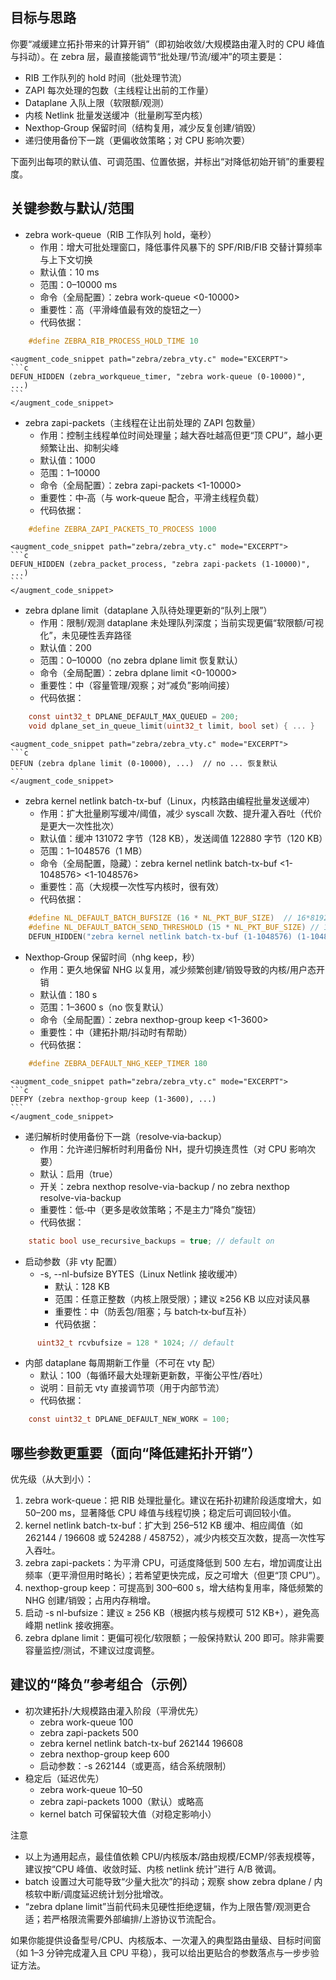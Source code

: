 ## 目标与思路
你要“减缓建立拓扑带来的计算开销”（即初始收敛/大规模路由灌入时的 CPU 峰值与抖动）。在 zebra 层，最直接能调节“批处理/节流/缓冲”的项主要是：
- RIB 工作队列的 hold 时间（批处理节流）
- ZAPI 每次处理的包数（主线程让出前的工作量）
- Dataplane 入队上限（软限额/观测）
- 内核 Netlink 批量发送缓冲（批量刷写至内核）
- Nexthop‑Group 保留时间（结构复用，减少反复创建/销毁）
- 递归使用备份下一跳（更偏收敛策略；对 CPU 影响次要）

下面列出每项的默认值、可调范围、位置依据，并标出“对降低初始开销”的重要程度。

## 关键参数与默认/范围

- zebra work-queue（RIB 工作队列 hold，毫秒）
  - 作用：增大可批处理窗口，降低事件风暴下的 SPF/RIB/FIB 交替计算频率与上下文切换
  - 默认值：10 ms
  - 范围：0–10000 ms
  - 命令（全局配置）：zebra work-queue <0-10000>
  - 重要性：高（平滑峰值最有效的旋钮之一）
  - 代码依据：
````c path=zebra/zebra_router.h mode=EXCERPT
    #define ZEBRA_RIB_PROCESS_HOLD_TIME 10
````
    <augment_code_snippet path="zebra/zebra_vty.c" mode="EXCERPT">
    ```c
    DEFUN_HIDDEN (zebra_workqueue_timer, "zebra work-queue (0-10000)", ...)
    ```
    </augment_code_snippet>

- zebra zapi-packets（主线程在让出前处理的 ZAPI 包数量）
  - 作用：控制主线程单位时间处理量；越大吞吐越高但更“顶 CPU”，越小更频繁让出、抑制尖峰
  - 默认值：1000
  - 范围：1–10000
  - 命令（全局配置）：zebra zapi-packets <1-10000>
  - 重要性：中‑高（与 work‑queue 配合，平滑主线程负载）
  - 代码依据：
````c path=zebra/zebra_router.h mode=EXCERPT
    #define ZEBRA_ZAPI_PACKETS_TO_PROCESS 1000
````
    <augment_code_snippet path="zebra/zebra_vty.c" mode="EXCERPT">
    ```c
    DEFUN_HIDDEN (zebra_packet_process, "zebra zapi-packets (1-10000)", ...)
    ```
    </augment_code_snippet>

- zebra dplane limit（dataplane 入队待处理更新的“队列上限”）
  - 作用：限制/观测 dataplane 未处理队列深度；当前实现更偏“软限额/可视化”，未见硬性丢弃路径
  - 默认值：200
  - 范围：0–10000（no zebra dplane limit 恢复默认）
  - 命令（全局配置）：zebra dplane limit <0-10000>
  - 重要性：中（容量管理/观察；对“减负”影响间接）
  - 代码依据：
````c path=zebra/zebra_dplane.c mode=EXCERPT
    const uint32_t DPLANE_DEFAULT_MAX_QUEUED = 200;
    void dplane_set_in_queue_limit(uint32_t limit, bool set) { ... }
````
    <augment_code_snippet path="zebra/zebra_vty.c" mode="EXCERPT">
    ```c
    DEFUN (zebra dplane limit (0-10000), ...)  // no ... 恢复默认
    ```
    </augment_code_snippet>

- zebra kernel netlink batch-tx-buf（Linux，内核路由编程批量发送缓冲）
  - 作用：扩大批量刷写缓冲/阈值，减少 syscall 次数、提升灌入吞吐（代价是更大一次性批次）
  - 默认值：缓冲 131072 字节（128 KB），发送阈值 122880 字节（120 KB）
  - 范围：1–1048576（1 MB）
  - 命令（全局配置，隐藏）：zebra kernel netlink batch-tx-buf <1-1048576> <1-1048576>
  - 重要性：高（大规模一次性写内核时，很有效）
  - 代码依据：
````c path=zebra/kernel_netlink.c mode=EXCERPT
    #define NL_DEFAULT_BATCH_BUFSIZE (16 * NL_PKT_BUF_SIZE)  // 16*8192=131072
    #define NL_DEFAULT_BATCH_SEND_THRESHOLD (15 * NL_PKT_BUF_SIZE) // 122880
    DEFUN_HIDDEN("zebra kernel netlink batch-tx-buf (1-1048576) (1-1048576)", ...)
````

- Nexthop‑Group 保留时间（nhg keep，秒）
  - 作用：更久地保留 NHG 以复用，减少频繁创建/销毁导致的内核/用户态开销
  - 默认值：180 s
  - 范围：1–3600 s（no 恢复默认）
  - 命令（全局配置）：zebra nexthop-group keep <1-3600>
  - 重要性：中（建拓扑期/抖动时有帮助）
  - 代码依据：
````c path=zebra/zebra_router.h mode=EXCERPT
    #define ZEBRA_DEFAULT_NHG_KEEP_TIMER 180
````
    <augment_code_snippet path="zebra/zebra_vty.c" mode="EXCERPT">
    ```c
    DEFPY (zebra nexthop-group keep (1-3600), ...)
    ```
    </augment_code_snippet>

- 递归解析时使用备份下一跳（resolve‑via‑backup）
  - 作用：允许递归解析时利用备份 NH，提升切换连贯性（对 CPU 影响次要）
  - 默认：启用（true）
  - 开关：zebra nexthop resolve-via-backup / no zebra nexthop resolve-via-backup
  - 重要性：低‑中（更多是收敛策略；不是主力“降负”旋钮）
  - 代码依据：
````c path=zebra/zebra_nhg.c mode=EXCERPT
    static bool use_recursive_backups = true; // default on
````

- 启动参数（非 vty 配置）
  - -s, --nl-bufsize BYTES（Linux Netlink 接收缓冲）
    - 默认：128 KB
    - 范围：任意正整数（内核上限受限）；建议 ≥256 KB 以应对读风暴
    - 重要性：中（防丢包/阻塞；与 batch‑tx‑buf互补）
    - 代码依据：
````c path=zebra/main.c mode=EXCERPT
      uint32_t rcvbufsize = 128 * 1024; // default
````

- 内部 dataplane 每周期新工作量（不可在 vty 配）
  - 默认：100（每循环最大处理新更新数，平衡公平性/吞吐）
  - 说明：目前无 vty 直接调节项（用于内部节流）
  - 代码依据：
````c path=zebra/zebra_dplane.c mode=EXCERPT
    const uint32_t DPLANE_DEFAULT_NEW_WORK = 100;
````

## 哪些参数更重要（面向“降低建拓扑开销”）

优先级（从大到小）：
1) zebra work-queue：把 RIB 处理批量化。建议在拓扑初建阶段适度增大，如 50–200 ms，显著降低 CPU 峰值与线程切换；稳定后可调回较小值。
2) kernel netlink batch-tx-buf：扩大到 256–512 KB 缓冲、相应阈值（如 262144 / 196608 或 524288 / 458752），减少内核交互次数，提高一次性写入吞吐。
3) zebra zapi-packets：为平滑 CPU，可适度降低到 500 左右，增加调度让出频率（更平滑但用时略长）；若希望更快完成，反之可增大（但更“顶 CPU”）。
4) nexthop-group keep：可提高到 300–600 s，增大结构复用率，降低频繁的 NHG 创建/销毁；占用内存稍增。
5) 启动 -s nl-bufsize：建议 ≥ 256 KB（根据内核与规模可 512 KB+），避免高峰期 netlink 接收拥塞。
6) zebra dplane limit：更偏可视化/软限额；一般保持默认 200 即可。除非需要容量监控/测试，不建议过度调整。

## 建议的“降负”参考组合（示例）

- 初次建拓扑/大规模路由灌入阶段（平滑优先）
  - zebra work-queue 100
  - zebra zapi-packets 500
  - zebra kernel netlink batch-tx-buf 262144 196608
  - zebra nexthop-group keep 600
  - 启动参数：-s 262144（或更高，结合系统限制）
- 稳定后（延迟优先）
  - zebra work-queue 10–50
  - zebra zapi-packets 1000（默认）或略高
  - kernel batch 可保留较大值（对稳定影响小）

注意
- 以上为通用起点，最佳值依赖 CPU/内核版本/路由规模/ECMP/邻表规模等，建议按“CPU 峰值、收敛时延、内核 netlink 统计”进行 A/B 微调。
- batch 设置过大可能导致“少量大批次”的抖动；观察 show zebra dplane / 内核软中断/调度延迟统计划分批增改。
- “zebra dplane limit”当前代码未见硬性拒绝逻辑，作为上限告警/观测更合适；若严格限流需要外部编排/上游协议节流配合。

如果你能提供设备型号/CPU、内核版本、一次灌入的典型路由量级、目标时间窗（如 1–3 分钟完成灌入且 CPU 平稳），我可以给出更贴合的参数落点与一步步验证方法。

